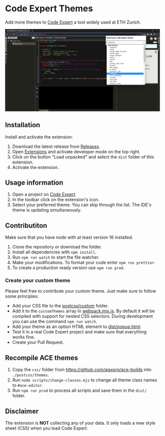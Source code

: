 # Code Expert Themes

Add more themes to [Code Expert](https://expert.ethz.ch) a tool widely used at ETH Zurich.

![Preview](./docs/preview.png)

## Installation

Install and activate the extension:
1. Download the latest release from [Releases](https://github.com/manud99/code-expert-themes/releases).
2. Open [Extensions](chrome://extensions/) and activate developer mode on the top right.
3. Click on the button "Load unpacked" and select the `dist` folder of this extension.
4. Activate the extension.

## Usage information

1. Open a project on [Code Expert](https://expert.ethz.ch).
2. In the toolbar click on the extension's icon.
3. Select your preferred theme. You can skip through the list. The IDE's theme is updating simultaneously.

## Contributiton

Make sure that you have node with at least version 16 installed.
1. Clone the repository or download the folder.
2. Install all dependencies with `npm install`.
3. Run `npm run watch` to start the file watcher.
4. Make your modifications. To format your code enter `npm run prettier`.
5. To create a production ready version use `npm run prod`.

### Create your custom theme

Please feel free to contribute your custom theme. Just make sure to follow some principles:

* Add your CSS file to the [postcss/custom](./postcss/custom/) folder.
* Add it to the `customThemes` array in [webpack.mix.js](./webpack.mix.js). By default it will be compiled with support for nested CSS selectors. During development you can use the command `npm run watch`.
* Add your theme as an option HTML element to [dist/popup.html](./dist/popup.html).
* Test it in a real Code Expert project and make sure that everything works fine.
* Create your Pull Request.

## Recompile ACE themes

1. Copy the `css/` folder from https://github.com/ajaxorg/ace-builds into `./postcss/themes`.
2. Run `node scripts/change-classes.mjs` to change all theme class names to `#ace-editor`.
3. Run `npm run prod` to process all scripts and save them in the `dist/` folder.

## Disclaimer

The extension is **NOT** collecting any of your data. It only loads a new style sheet (CSS) when you load Code Expert.
